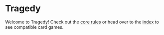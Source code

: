 # Tragedy
Welcome to Tragedy!  Check out the [core rules](0000-CoreRules.md) or head over to the [index](RulesIndex.md) to see compatible card games.